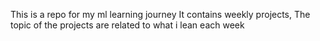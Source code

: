 This is a repo for my ml learning journey
It contains weekly projects, 
The topic of the projects are related to what i lean each week
